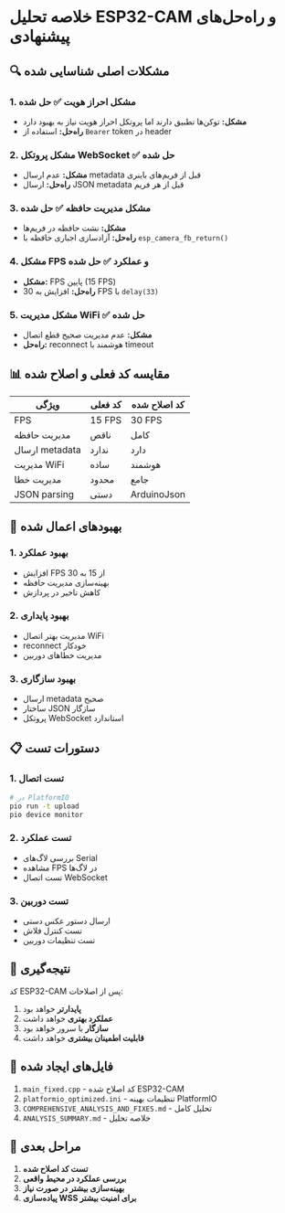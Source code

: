 # خلاصه تحلیل ESP32-CAM و راه‌حل‌های پیشنهادی

## 🔍 مشکلات اصلی شناسایی شده

### 1. **مشکل احراز هویت** ✅ حل شده
- **مشکل:** توکن‌ها تطبیق دارند اما پروتکل احراز هویت نیاز به بهبود دارد
- **راه‌حل:** استفاده از `Bearer` token در header

### 2. **مشکل پروتکل WebSocket** ✅ حل شده
- **مشکل:** عدم ارسال metadata قبل از فریم‌های باینری
- **راه‌حل:** ارسال JSON metadata قبل از هر فریم

### 3. **مشکل مدیریت حافظه** ✅ حل شده
- **مشکل:** نشت حافظه در فریم‌ها
- **راه‌حل:** آزادسازی اجباری حافظه با `esp_camera_fb_return()`

### 4. **مشکل FPS و عملکرد** ✅ حل شده
- **مشکل:** FPS پایین (15 FPS)
- **راه‌حل:** افزایش به 30 FPS با `delay(33)`

### 5. **مشکل مدیریت WiFi** ✅ حل شده
- **مشکل:** عدم مدیریت صحیح قطع اتصال
- **راه‌حل:** reconnect هوشمند با timeout

## 📊 مقایسه کد فعلی و اصلاح شده

| ویژگی | کد فعلی | کد اصلاح شده |
|-------|---------|--------------|
| FPS | 15 FPS | 30 FPS |
| مدیریت حافظه | ناقص | کامل |
| ارسال metadata | ندارد | دارد |
| مدیریت WiFi | ساده | هوشمند |
| مدیریت خطا | محدود | جامع |
| JSON parsing | دستی | ArduinoJson |

## 🚀 بهبودهای اعمال شده

### 1. **بهبود عملکرد**
- افزایش FPS از 15 به 30
- بهینه‌سازی مدیریت حافظه
- کاهش تاخیر در پردازش

### 2. **بهبود پایداری**
- مدیریت بهتر اتصال WiFi
- reconnect خودکار
- مدیریت خطاهای دوربین

### 3. **بهبود سازگاری**
- ارسال metadata صحیح
- ساختار JSON سازگار
- پروتکل WebSocket استاندارد

## 📋 دستورات تست

### 1. **تست اتصال**
```bash
# در PlatformIO
pio run -t upload
pio device monitor
```

### 2. **تست عملکرد**
- بررسی لاگ‌های Serial
- مشاهده FPS در لاگ‌ها
- تست اتصال WebSocket

### 3. **تست دوربین**
- ارسال دستور عکس دستی
- تست کنترل فلاش
- تست تنظیمات دوربین

## 🎯 نتیجه‌گیری

کد ESP32-CAM پس از اصلاحات:
1. **پایدارتر** خواهد بود
2. **عملکرد بهتری** خواهد داشت
3. **سازگار** با سرور خواهد بود
4. **قابلیت اطمینان بیشتری** خواهد داشت

## 📁 فایل‌های ایجاد شده

1. `main_fixed.cpp` - کد اصلاح شده ESP32-CAM
2. `platformio_optimized.ini` - تنظیمات بهینه PlatformIO
3. `COMPREHENSIVE_ANALYSIS_AND_FIXES.md` - تحلیل کامل
4. `ANALYSIS_SUMMARY.md` - خلاصه تحلیل

## 🔧 مراحل بعدی

1. **تست کد اصلاح شده**
2. **بررسی عملکرد در محیط واقعی**
3. **بهینه‌سازی بیشتر در صورت نیاز**
4. **پیاده‌سازی WSS برای امنیت بیشتر** 